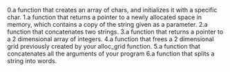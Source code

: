 0.a function that creates an array of chars, and initializes it with a specific char.
1.a function that returns a pointer to a newly allocated space in memory, which contains a copy of the string given as a parameter.
2.a function that concatenates two strings.
3.a function that returns a pointer to a 2 dimensional array of integers.
4.a function that frees a 2 dimensional grid previously created by your alloc_grid function.
5.a function that concatenates all the arguments of your program
6.a function that splits a string into words.
